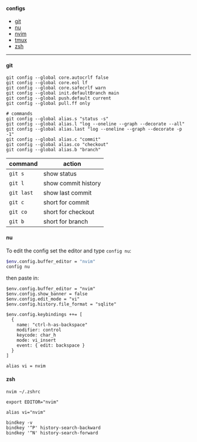 #### configs
- [git](#git)
- [nu](#nu)
- [nvim](https://github.com/lkurcak/nvim)
- [tmux](./.tmux.conf)
- [zsh](#zsh)

---

#### git

```
git config --global core.autocrlf false
git config --global core.eol lf
git config --global core.safecrlf warn
git config --global init.defaultBranch main
git config --global push.default current
git config --global pull.ff only

# commands
git config --global alias.s "status -s"
git config --global alias.l "log --oneline --graph --decorate --all"
git config --global alias.last "log --oneline --graph --decorate -p -1"
git config --global alias.c "commit"
git config --global alias.co "checkout"
git config --global alias.b "branch"
```

|command|action|
|---|---|
|`git s`|show status|
|`git l`|show commit history|
|`git last`|show last commit|
|`git c`|short for commit|
|`git co`|short for checkout|
|`git b`|short for branch|


#### nu

To edit the config set the editor and type `config nu`:
```sh
$env.config.buffer_editor = "nvim"
config nu
```
then paste in:
```nu
$env.config.buffer_editor = "nvim"
$env.config.show_banner = false
$env.config.edit_mode = "vi"
$env.config.history.file_format = "sqlite"

$env.config.keybindings ++= [
  {
    name: "ctrl-h-as-backspace"
    modifier: control
    keycode: char_h
    mode: vi_insert
    event: { edit: backspace }
  }
]

alias vi = nvim
```

#### zsh
```
nvim ~/.zshrc
```
```
export EDITOR="nvim"

alias vi="nvim"

bindkey -v
bindkey '^P' history-search-backward
bindkey '^N' history-search-forward
```
